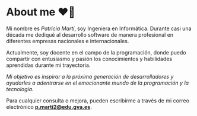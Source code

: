 # About me ❤️‍🔥

Mi nombre es *Patricia Martí*, soy Ingeniera en Informática. Durante casi una década me dediqué al desarrollo software de manera profesional en diferentes empresas nacionales e internacionales. 

Actualmente, soy docente en el campo de la programación, donde puedo compartir con entusiasmo y pasión los conocimientos y habilidades aprendidas durante mi trayectoria. 

_Mi objetivo es inspirar a la próxima generación de desarrolladores y ayudarles a adentrarse en el emocionante mundo de la programación y la tecnología._

Para cualquier consulta o mejora, pueden escribirme a través de mi correo electrónico **p.marti2@edu.gva.es**.
